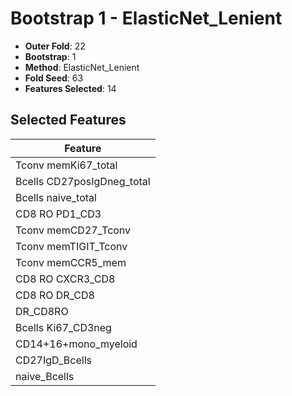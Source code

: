 # Bootstrap 1 - ElasticNet_Lenient

- **Outer Fold**: 22
- **Bootstrap**: 1
- **Method**: ElasticNet_Lenient
- **Fold Seed**: 63
- **Features Selected**: 14

## Selected Features

| Feature |
|---------|
| Tconv memKi67_total |
| Bcells CD27posIgDneg_total |
| Bcells naive_total |
| CD8 RO PD1_CD3 |
| Tconv memCD27_Tconv |
| Tconv memTIGIT_Tconv |
| Tconv memCCR5_mem |
| CD8 RO CXCR3_CD8 |
| CD8 RO DR_CD8 |
| DR_CD8RO |
| Bcells Ki67_CD3neg |
| CD14+16+mono_myeloid |
| CD27IgD_Bcells |
| naive_Bcells |
